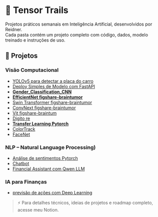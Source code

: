 # 🧭 Tensor Trails

Projetos práticos semanais em Inteligência Artificial, desenvolvidos por Reidner.  
Cada pasta contém um projeto completo com código, dados, modelo treinado e instruções de uso.

## 📂 Projetos

### Visão Computacional

- [YOLOv5 para detectar a placa do carro](https://www.kaggle.com/code/reidnersantos/yolov5-para-detectar-a-placa-do-carro)
- [Deploy Simples de Modelo com FastAPI](https://github.com/reidnersousa/Deploy)
- [**Gender_Classification_CNN**](https://www.kaggle.com/code/reidnersantos/fork-of-gender-classification-cnn-image-dataset)
- [**EfficientNet figshare-braintumor**](https://www.kaggle.com/code/reidnersantos/efficientnet-figshare-braintumor)
- [Swin Transformer figshare-braintumor](https://www.kaggle.com/code/reidnersantos/swin-transformer-figshare-braintumor-fork)
- [ConvNext figshare-braintumor](https://www.kaggle.com/code/reidnersantos/convnext-figshare-braintumor)
- [Vit figshare-braintum](https://www.kaggle.com/code/reidnersantos/vit-figshare-braintum)
- [Digito re](https://www.kaggle.com/code/reidnersantos/digito-re)
- [**Transfer Learning Pytorch**](https://www.kaggle.com/code/reidnersantos/transfer-learning-pytorch)
- [ColorTrack](https://github.com/reidnersousa/ColorTrack)
- [FaceNet](https://www.kaggle.com/code/reidnersantos/facenet)

### NLP – Natural Language Processing)

- [Análise de sentimentos Pytorch](https://www.kaggle.com/code/reidnersantos/an-lise-de-sentimentos-pytorch)
- [Chatbot](https://www.kaggle.com/code/reidnersantos/chatbot-simples)
- [Financial Assistant com Qwen LLM](https://www.kaggle.com/code/reidnersantos/financial-assistant-com-qwen-llm)

### IA para Finanças
- [previsão de ações com Deep Learning](https://www.kaggle.com/code/reidnersantos/previs-o-de-a-es-com-deep-learning)
> ⚡ Para detalhes técnicos, ideias de projetos e roadmap completo, acesse meu Notion.
